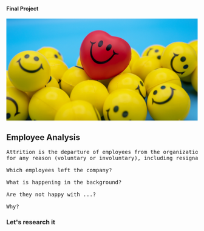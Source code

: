 
#### Final Project

![Happiness](https://github.com/mstf53/Final_bootcamp_project/blob/main/slides/a.jpg)

## Employee Analysis


<pre>
Attrition is the departure of employees from the organization 
for any reason (voluntary or involuntary), including resignation, termination, death or retirement.

Which employees left the company?

What is happening in the background?

Are they not happy with ...?

Why?
</pre>

### Let's research it 

